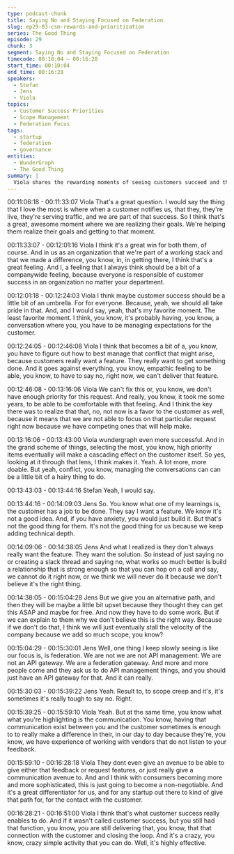 ```yaml
---
type: podcast-chunk
title: Saying No and Staying Focused on Federation
slug: ep29-03-csm-rewards-and-prioritization
series: The Good Thing
episode: 29
chunk: 3
segment: Saying No and Staying Focused on Federation
timecode: 00:10:04 – 00:16:28
start_time: 00:10:04
end_time: 00:16:28
speakers:
  - Stefan
  - Jens
  - Viola
topics:
  - Customer Success Priorities
  - Scope Management
  - Federation Focus
tags:
  - startup
  - federation
  - governance
entities:
  - WunderGraph
  - The Good Thing
summary: |
  Viola shares the rewarding moments of seeing customers succeed and the challenges of saying “no” to off-mission requests. Jens reframes “no” as a form of service that protects the product’s purpose, emphasizing the need to stay focused on core federation goals rather than chasing unrelated features.
---
```



00:11:06:18 - 00:11:33:07
Viola
That's a great question. I would say the thing that I love the most is where when a customer
notifies us, that they, they're live, they're serving traffic, and we are part of that success. So I
think that's a great, awesome moment where we are realizing their goals. We're helping them
realize their goals and getting to that moment.

00:11:33:07 - 00:12:01:16
Viola
I think it's a great win for both them, of course. And in us as an organization that we're part of a
working stack and that we made a difference, you know, in, in getting there, I think that's a great
feeling. And I, a feeling that I always think should be a bit of a companywide feeling, because
everyone is responsible of customer success in an organization no matter your department.

00:12:01:18 - 00:12:24:03
Viola
I think maybe customer success should be a little bit of an umbrella. For for everyone. Because,
yeah, we should all take pride in that. And, and I would say, yeah, that's my favorite moment.
The least favorite moment. I think, you know, it's probably having, you know, a conversation
where you, you have to be managing expectations for the customer.

00:12:24:05 - 00:12:46:08
Viola
I think that becomes a bit of a, you know, you have to figure out how to best manage that
conflict that might arise, because customers really want a feature. They really want to get
something done. And it goes against everything, you know, empathic feeling to be able, you
know, to have to say no, right now, we can't deliver that feature.

00:12:46:08 - 00:13:16:06
Viola
We can't fix this or, you know, we don't have enough priority for this request. And really, you
know, it took me some years, to be able to be comfortable with that feeling. And I think the key
there was to realize that that, no, not now is a favor to the customer as well, because it means
that we are not able to focus on that particular request right now because we have competing
ones that will help make.

00:13:16:06 - 00:13:43:00
Viola
wundergraph even more successful. And in the grand scheme of things, selecting the most, you
know, high priority items eventually will make a cascading effect on the customer itself. So yes,
looking at it through that lens, I think makes it. Yeah. A lot more, more doable. But yeah, conflict,
you know, managing the conversations can can be a little bit of a hairy thing to do.

00:13:43:03 - 00:13:44:16
Stefan
Yeah, I would say.

00:13:44:16 - 00:14:09:03
Jens
So. You know what one of my learnings is, the customer has a job to be done. They say I want a
feature. We know it's not a good idea. And, if you have anxiety, you would just build it. But that's
not the good thing for them. It's not the good thing for us because we keep adding technical
depth.

00:14:09:06 - 00:14:38:05
Jens
And what I realized is they don't always really want the feature. They want the solution. So
instead of just saying no or creating a slack thread and saying no, what works so much better is
build a relationship that is strong enough so that you can hop on a call and say, we cannot do it
right now, or we think we will never do it because we don't believe it's the right thing.

00:14:38:05 - 00:15:04:28
Jens
But we give you an alternative path, and then they will be maybe a little bit upset because they
thought they can get this ASAP and maybe for free. And now they have to do some work. But if
we can explain to them why we don't believe this is the right way. Because if we don't do that, I
think we will just eventually stall the velocity of the company because we add so much scope,
you know?

00:15:04:29 - 00:15:30:01
Jens
Well, one thing I keep slowly seeing is like our focus is, is federation. We are not we are not API
management. We are not an API gateway. We are a federation gateway. And more and more
people come and they ask us to do API management things, and you should just have an API
gateway for that. And it can really.

00:15:30:03 - 00:15:39:22
Jens
Yeah. Result to, to scope creep and it's, it's sometimes it's really tough to say no. Right.

00:15:39:25 - 00:15:59:10
Viola
Yeah. But at the same time, you know what what you're highlighting is the communication. You
know, having that communication exist between you and the customer sometimes is enough to
to really make a difference in their, in our day to day because they're, you know, we have
experience of working with vendors that do not listen to your feedback.

00:15:59:10 - 00:16:28:18
Viola
They dont even give an avenue to be able to give either that feedback or request features, or
just really give a communication avenue to. And and I think with consumers becoming more and
more sophisticated, this is just going to become a non-negotiable. And it's a great differentiator
for us, and for any startup out there to kind of give that path for, for the contact with the
customer.

00:16:28:21 - 00:16:51:00
Viola
I think that's what customer success really enables to do. And if it wasn't called customer
success, but you still had that function, you know, you are still delivering that, you know, that
that connection with the customer and closing the loop. And it's a crazy, you know, crazy simple
activity that you can do. Well, it's highly effective.
